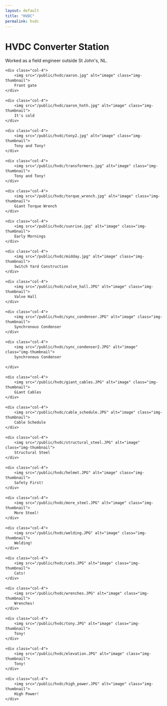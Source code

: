 ```yaml
---
layout: default
title: "HVDC"
permalink: hvdc
---
```


<h1>HVDC Converter Station</h1>

<p>Worked as a field engineer outside St John's, NL.</p>

<div class="row">

    <div class="col-4">
        <img src="/public/hvdc/aaron.jpg" alt="image" class="img-thumbnail">
        Front gate
    </div>

    <div class="col-4">
        <img src="/public/hvdc/aaron_hoth.jpg" alt="image" class="img-thumbnail">
        It's cold
    </div>

    <div class="col-4">
        <img src="/public/hvdc/tony2.jpg" alt="image" class="img-thumbnail">
        Tony and Tony!
    </div>

    <div class="col-4">
        <img src="/public/hvdc/transformers.jpg" alt="image" class="img-thumbnail">
        Tony and Tony!
    </div>

    <div class="col-4">
        <img src="/public/hvdc/torque_wrench.jpg" alt="image" class="img-thumbnail">
        Giant Torque Wrench
    </div>

    <div class="col-4">
        <img src="/public/hvdc/sunrise.jpg" alt="image" class="img-thumbnail">
        Early Mornings
    </div>

    <div class="col-4">
        <img src="/public/hvdc/midday.jpg" alt="image" class="img-thumbnail">
        Switch Yard Construction
    </div>

    <div class="col-4">
        <img src="/public/hvdc/valve_hall.JPG" alt="image" class="img-thumbnail">
        Valve Hall
    </div>

    <div class="col-4">
        <img src="/public/hvdc/sync_condenser.JPG" alt="image" class="img-thumbnail">
        Synchronous Condenser
    </div>

    <div class="col-4">
        <img src="/public/hvdc/sync_condenser2.JPG" alt="image" class="img-thumbnail">
        Synchronous Condenser

    </div>

    <div class="col-4">
        <img src="/public/hvdc/giant_cables.JPG" alt="image" class="img-thumbnail">
        Giant Cables
    </div>

    <div class="col-4">
        <img src="/public/hvdc/cable_schedule.JPG" alt="image" class="img-thumbnail">
        Cable Schedule
    </div>

    <div class="col-4">
        <img src="/public/hvdc/structural_steel.JPG" alt="image" class="img-thumbnail">
        Structural Steel
    </div>

    <div class="col-4">
        <img src="/public/hvdc/helmet.JPG" alt="image" class="img-thumbnail">
        Safety First!
    </div>

    <div class="col-4">
        <img src="/public/hvdc/more_steel.JPG" alt="image" class="img-thumbnail">
        More Steel!
    </div>

    <div class="col-4">
        <img src="/public/hvdc/welding.JPG" alt="image" class="img-thumbnail">
        Welding!
    </div>

    <div class="col-4">
        <img src="/public/hvdc/cats.JPG" alt="image" class="img-thumbnail">
        Cats!
    </div>

    <div class="col-4">
        <img src="/public/hvdc/wrenches.JPG" alt="image" class="img-thumbnail">
        Wrenches!
    </div>

    <div class="col-4">
        <img src="/public/hvdc/tony.JPG" alt="image" class="img-thumbnail">
        Tony!
    </div>

    <div class="col-4">
        <img src="/public/hvdc/elevation.JPG" alt="image" class="img-thumbnail">
        Tony!
    </div>

    <div class="col-4">
        <img src="/public/hvdc/high_power.JPG" alt="image" class="img-thumbnail">
        High Power!
    </div>

</div>